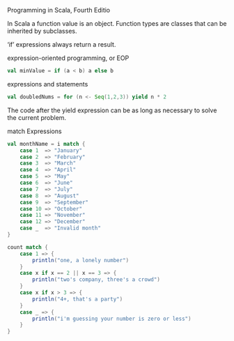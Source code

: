 
Programming in Scala, Fourth Editio


In Scala a function value  is an object.  Function types are classes that can be inherited by subclasses.


‘if’ expressions always return a result.

expression-oriented programming, or EOP
```scala
val minValue = if (a < b) a else b
```

expressions and statements

```scala
val doubledNums = for (n <- Seq(1,2,3)) yield n * 2
```

The code after the yield expression can be as long as necessary to solve the current problem.

match Expressions
```scala
val monthName = i match {
    case 1  => "January"
    case 2  => "February"
    case 3  => "March"
    case 4  => "April"
    case 5  => "May"
    case 6  => "June"
    case 7  => "July"
    case 8  => "August"
    case 9  => "September"
    case 10 => "October"
    case 11 => "November"
    case 12 => "December"
    case _  => "Invalid month"
}

count match {
    case 1 => {
        println("one, a lonely number")
    }
    case x if x == 2 || x == 3 => {
        println("two's company, three's a crowd")
    }
    case x if x > 3 => {
        println("4+, that's a party")
    }
    case _ => {
        println("i'm guessing your number is zero or less")
    }
}
```
